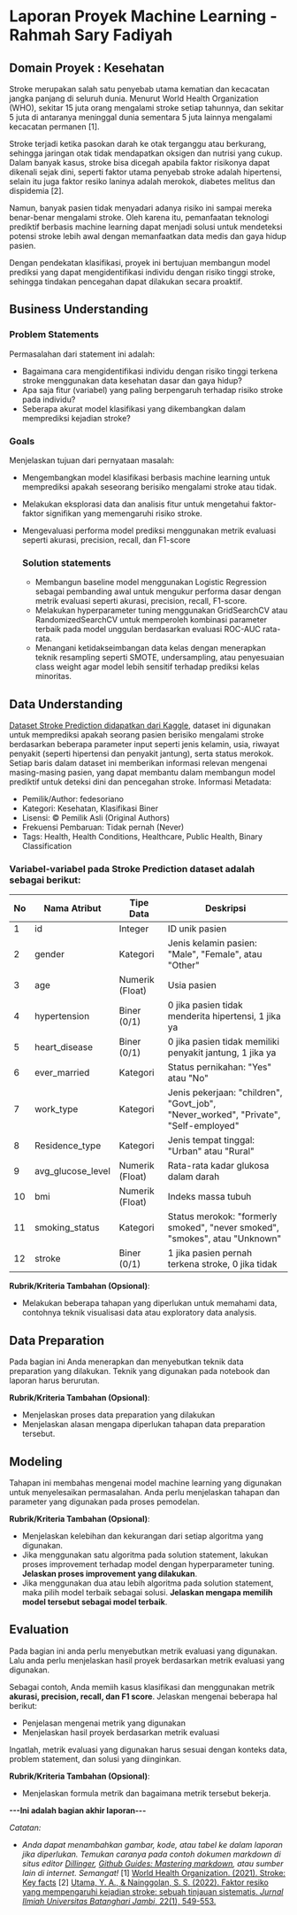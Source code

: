 # Laporan Proyek Machine Learning - Rahmah Sary Fadiyah

## Domain Proyek : Kesehatan

Stroke merupakan salah satu penyebab utama kematian dan kecacatan jangka panjang di seluruh dunia. Menurut World Health Organization (WHO), sekitar 15 juta orang mengalami stroke setiap tahunnya, dan sekitar 5 juta di antaranya meninggal dunia sementara 5 juta lainnya mengalami kecacatan permanen [1].

Stroke terjadi ketika pasokan darah ke otak terganggu atau berkurang, sehingga jaringan otak tidak mendapatkan oksigen dan nutrisi yang cukup. Dalam banyak kasus, stroke bisa dicegah apabila faktor risikonya dapat dikenali sejak dini, seperti faktor utama penyebab stroke adalah hipertensi, selain itu juga faktor resiko laninya adalah merokok, diabetes melitus dan dispidemia [2].

Namun, banyak pasien tidak menyadari adanya risiko ini sampai mereka benar-benar mengalami stroke. Oleh karena itu, pemanfaatan teknologi prediktif berbasis machine learning dapat menjadi solusi untuk mendeteksi potensi stroke lebih awal dengan memanfaatkan data medis dan gaya hidup pasien.

Dengan pendekatan klasifikasi, proyek ini bertujuan membangun model prediksi yang dapat mengidentifikasi individu dengan risiko tinggi stroke, sehingga tindakan pencegahan dapat dilakukan secara proaktif.

## Business Understanding
### Problem Statements
Permasalahan dari statement ini adalah:
- Bagaimana cara mengidentifikasi individu dengan risiko tinggi terkena stroke menggunakan data kesehatan dasar dan gaya hidup?
- Apa saja fitur (variabel) yang paling berpengaruh terhadap risiko stroke pada individu?
- Seberapa akurat model klasifikasi yang dikembangkan dalam memprediksi kejadian stroke?

### Goals
Menjelaskan tujuan dari pernyataan masalah:
- Mengembangkan model klasifikasi berbasis machine learning untuk memprediksi apakah seseorang berisiko mengalami stroke atau tidak.
- Melakukan eksplorasi data dan analisis fitur untuk mengetahui faktor-faktor signifikan yang memengaruhi risiko stroke.
- Mengevaluasi performa model prediksi menggunakan metrik evaluasi seperti akurasi, precision, recall, dan F1-score 

    ### Solution statements
  - Membangun baseline model menggunakan Logistic Regression sebagai pembanding awal untuk mengukur performa dasar dengan metrik evaluasi seperti akurasi, precision, recall, F1-score.
  - Melakukan hyperparameter tuning menggunakan GridSearchCV atau RandomizedSearchCV untuk memperoleh kombinasi parameter terbaik pada model unggulan berdasarkan evaluasi ROC-AUC rata-rata.
  - Menangani ketidakseimbangan data kelas dengan menerapkan teknik resampling seperti SMOTE, undersampling, atau penyesuaian class weight agar model lebih sensitif terhadap prediksi kelas minoritas.

## Data Understanding
[Dataset Stroke Prediction didapatkan dari Kaggle](https://www.kaggle.com/datasets/fedesoriano/stroke-prediction-dataset), dataset ini digunakan untuk memprediksi apakah seorang pasien berisiko mengalami stroke berdasarkan beberapa parameter input seperti jenis kelamin, usia, riwayat penyakit (seperti hipertensi dan penyakit jantung), serta status merokok. Setiap baris dalam dataset ini memberikan informasi relevan mengenai masing-masing pasien, yang dapat membantu dalam membangun model prediktif untuk deteksi dini dan pencegahan stroke.
Informasi Metadata:
- Pemilik/Author: fedesoriano
- Kategori: Kesehatan, Klasifikasi Biner
- Lisensi: © Pemilik Asli (Original Authors)
- Frekuensi Pembaruan: Tidak pernah (Never)
- Tags: Health, Health Conditions, Healthcare, Public Health, Binary Classification
 

### Variabel-variabel pada Stroke Prediction dataset adalah sebagai berikut:
| No | Nama Atribut       | Tipe Data       | Deskripsi                                                                 |
|----|--------------------|-----------------|---------------------------------------------------------------------------|
| 1  | id                 | Integer         | ID unik pasien                                                            |
| 2  | gender             | Kategori        | Jenis kelamin pasien: "Male", "Female", atau "Other"                     |
| 3  | age                | Numerik (Float) | Usia pasien                                                               |
| 4  | hypertension       | Biner (0/1)     | 0 jika pasien tidak menderita hipertensi, 1 jika ya                      |
| 5  | heart_disease      | Biner (0/1)     | 0 jika pasien tidak memiliki penyakit jantung, 1 jika ya                 |
| 6  | ever_married       | Kategori        | Status pernikahan: "Yes" atau "No"                                       |
| 7  | work_type          | Kategori        | Jenis pekerjaan: "children", "Govt_job", "Never_worked", "Private", "Self-employed" |
| 8  | Residence_type     | Kategori        | Jenis tempat tinggal: "Urban" atau "Rural"                               |
| 9  | avg_glucose_level  | Numerik (Float) | Rata-rata kadar glukosa dalam darah                                      |
|10  | bmi                | Numerik (Float) | Indeks massa tubuh                                                       |
|11  | smoking_status     | Kategori        | Status merokok: "formerly smoked", "never smoked", "smokes", atau "Unknown" |
|12  | stroke             | Biner (0/1)     | 1 jika pasien pernah terkena stroke, 0 jika tidak                         |


**Rubrik/Kriteria Tambahan (Opsional)**:
- Melakukan beberapa tahapan yang diperlukan untuk memahami data, contohnya teknik visualisasi data atau exploratory data analysis.

## Data Preparation
Pada bagian ini Anda menerapkan dan menyebutkan teknik data preparation yang dilakukan. Teknik yang digunakan pada notebook dan laporan harus berurutan.

**Rubrik/Kriteria Tambahan (Opsional)**: 
- Menjelaskan proses data preparation yang dilakukan
- Menjelaskan alasan mengapa diperlukan tahapan data preparation tersebut.

## Modeling
Tahapan ini membahas mengenai model machine learning yang digunakan untuk menyelesaikan permasalahan. Anda perlu menjelaskan tahapan dan parameter yang digunakan pada proses pemodelan.

**Rubrik/Kriteria Tambahan (Opsional)**: 
- Menjelaskan kelebihan dan kekurangan dari setiap algoritma yang digunakan.
- Jika menggunakan satu algoritma pada solution statement, lakukan proses improvement terhadap model dengan hyperparameter tuning. **Jelaskan proses improvement yang dilakukan**.
- Jika menggunakan dua atau lebih algoritma pada solution statement, maka pilih model terbaik sebagai solusi. **Jelaskan mengapa memilih model tersebut sebagai model terbaik**.

## Evaluation
Pada bagian ini anda perlu menyebutkan metrik evaluasi yang digunakan. Lalu anda perlu menjelaskan hasil proyek berdasarkan metrik evaluasi yang digunakan.

Sebagai contoh, Anda memiih kasus klasifikasi dan menggunakan metrik **akurasi, precision, recall, dan F1 score**. Jelaskan mengenai beberapa hal berikut:
- Penjelasan mengenai metrik yang digunakan
- Menjelaskan hasil proyek berdasarkan metrik evaluasi

Ingatlah, metrik evaluasi yang digunakan harus sesuai dengan konteks data, problem statement, dan solusi yang diinginkan.

**Rubrik/Kriteria Tambahan (Opsional)**: 
- Menjelaskan formula metrik dan bagaimana metrik tersebut bekerja.

**---Ini adalah bagian akhir laporan---**

_Catatan:_
- _Anda dapat menambahkan gambar, kode, atau tabel ke dalam laporan jika diperlukan. Temukan caranya pada contoh dokumen markdown di situs editor [Dillinger](https://dillinger.io/), [Github Guides: Mastering markdown](https://guides.github.com/features/mastering-markdown/), atau sumber lain di internet. Semangat!_
[1] [World Health Organization. (2021). Stroke: Key facts](https://www.who.int/news-room/fact-sheets/detail/the-top-10-causes-of-death)
[2] [Utama, Y. A., & Nainggolan, S. S. (2022). Faktor resiko yang mempengaruhi kejadian stroke: sebuah tinjauan sistematis. *Jurnal Ilmiah Universitas Batanghari Jambi*, 22(1), 549-553.](https://ji.unbari.ac.id/index.php/ilmiah/article/view/1950)


